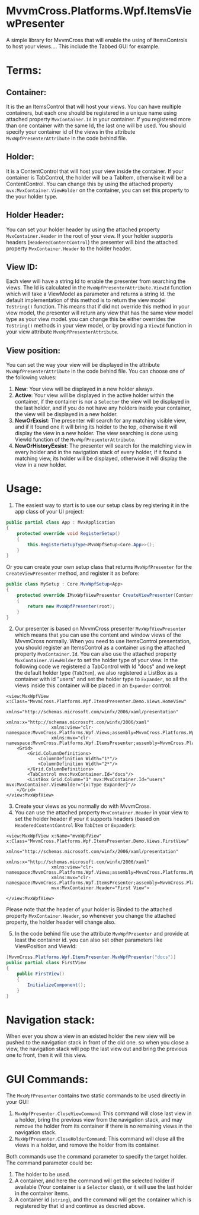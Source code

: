 # MvvmCross.Platforms.Wpf.ItemsViewPresenter
A simple library for MvvmCross that will enable the using of ItemsControls to host your views.... This include the Tabbed GUI for example.

# Terms:
## Container:
It is the an ItemsControl that will host your views. You can have multiple containers, but each one should be registered in a unique name using attached property `MvxContainer.Id` in your container. If you registered more than one container with the same Id, the last one will be used. You should specify your container id of the views in the attribute `MvxWpfPresenterAttribute` in the code behind file.
## Holder:
It is a ContentControl that will host your view inside the container. If your container is TabControl, the holder will be a TabItem, otherwise it will be a ContentControl. You can change this by using the attached property `mvx:MvxContainer.ViewHolder` on the container, you can set this property to the your holder type.
## Holder Header:
You can set your holder header by using the attached property `MvxContainer.Header` in the root of your view. If your holder supports headers (`HeaderedContentControl`) the presenter will bind the attached property `MvxContainer.Header` to the holder header.
## View ID:
Each view will have a string Id to enable the presenter from searching the views. The Id is calculated in the `MvxWpfPresenterAttribute.ViewId` function which will take a ViewModel as parameter and returns a string Id. the default implementation of this method is to return the view model `ToString()` function. This means that if did not override this method in your view model, the presenter will return any view that has the same view model type as your view model. you can change this be either overrides the `ToString()` methods in your view model, or by providing a `ViewId` function in your view attribute `MvxWpfPresenterAttribute`.
## View position:
You can set the way your view will be displayed in the attribute `MvxWpfPresenterAttribute` in the code behind file. You can choose one of the following values:
 1. **New**:
 Your view will be displayed in a new holder always.
 2. **Active**:
 Your view will be displayed in the active holder within the container, if the container is nor a `Selector` the view will be displayed in the last holder, and if you do not have any holders inside your container, the view will be displayed in a new holder.
 3. **NewOrExsist**:
 The presenter will search for any matching visible view, and if it found one it will bring its holder to the top, otherwise it will display the view in a new holder. The view searching is done using ViewId function of the `MvxWpfPresenterAttribute`.
 4. **NewOrHistoryExsist**:
 The presenter will search for the matching view in every holder and in the navigation stack of every holder, if it found a matching view, its holder will be displayed, otherwise it will display the view in a new holder.
# Usage:
1. The easiest way to start is to use our setup class by registering it in the app class of your UI project:
```C#
public partial class App : MvxApplication
{
    protected override void RegisterSetup()
    {
        this.RegisterSetupType<MvxWpfSetup<Core.App>>();
    }
}
```
Or you can create your own setup class that returns `MvxWpfPresenter` for the `CreateViewPresenter` method, and register it as before:
```C#
public class MySetup : Core.MvxWpfSetup<App>
{
    protected override IMvxWpfViewPresenter CreateViewPresenter(ContentControl root)
    {
        return new MvxWpfPresenter(root);
    }
}
```
2. Our presenter is based on MvvmCross presenter `MvxWpfViewPresenter` which means that you can use the content and window views of the MvvmCross normally. When you need to use ItemsControl presentation, you should register an ItemsControl as a container using the attached property `MvxContainer.Id`. You can also use the attached property `MvxContainer.ViewHolder` to set the holder type of your view. In the following code we registered a TabControl with Id "docs" and we kept the default holder type (`TabItem`), we also registered a ListBox as a container with id "users" and set the holder type to `Expander`, so all the views inside this container will be placed in an `Expander` control:
```XAML
<view:MvxWpfView x:Class="MvvmCross.Platforms.Wpf.ItemsPresenter.Demo.Views.HomeView"
                 xmlns="http://schemas.microsoft.com/winfx/2006/xaml/presentation"
                 xmlns:x="http://schemas.microsoft.com/winfx/2006/xaml"
                 xmlns:view="clr-namespace:MvvmCross.Platforms.Wpf.Views;assembly=MvvmCross.Platforms.Wpf"
                 xmlns:mvx="clr-namespace:MvvmCross.Platforms.Wpf.ItemsPresenter;assembly=MvvmCross.Platforms.Wpf.ItemsPresenter">
    <Grid>
        <Grid.ColumnDefinitions>
            <ColumnDefinition Width="1*"/>
            <ColumnDefinition Width="2*"/>
        </Grid.ColumnDefinitions>
        <TabControl mvx:MvxContainer.Id="docs"/>
        <ListBox Grid.Column="1" mvx:MvxContainer.Id="users" mvx:MvxContainer.ViewHolder="{x:Type Expander}"/>
    </Grid>
</view:MvxWpfView>
```
3. Create your views as you normally do with MvvmCross.
4. You can use the attached property `MvxContainer.Header` in your view to set the holder header if your it supports headers (based on `HeaderedContentControl` like `TabItem` or `Expander`):
```XAML
<view:MvxWpfView x:Name="mvxWpfView" x:Class="MvvmCross.Platforms.Wpf.ItemsPresenter.Demo.Views.FirstView"
                 xmlns="http://schemas.microsoft.com/winfx/2006/xaml/presentation"
                 xmlns:x="http://schemas.microsoft.com/winfx/2006/xaml"
                 xmlns:view="clr-namespace:MvvmCross.Platforms.Wpf.Views;assembly=MvvmCross.Platforms.Wpf"
                 xmlns:mvx="clr-namespace:MvvmCross.Platforms.Wpf.ItemsPresenter;assembly=MvvmCross.Platforms.Wpf.ItemsPresenter"
                 mvx:MvxContainer.Header="First View">

</view:MvxWpfView>
```
Please note that the header of your holder is Binded to the attached property `MvxContainer.Header`, so whenever you change the attached property, the holder header will change also.

5. In the code behind file use the attribute `MvxWpfPresenter` and provide at least the container id. you can also set other parameters like ViewPosition and ViewId:
```C#
[MvvmCross.Platforms.Wpf.ItemsPresenter.MvxWpfPresenter("docs")]
public partial class FirstView
{
    public FirstView()
    {
        InitializeComponent();
    }
}
```

# Navigation stack:
When ever you show a view in an existed holder the new view will be pushed to the navigation stack in front of the old one. so when you close a view, the navigation stack will pop the last view out and bring the previous one to front, then it will this view.

# GUI Commands:
The `MvxWpfPresenter` contains two static commands to be used directly in your GUI:

1. `MvxWpfPresenter.CloseViewCommand`: This command will close last view in a holder, bring the previous view from the navigation stack, and may remove the holder from its container if there is no remaining views in the navigation stack.
2. `MvxWpfPresenter.CloseHolderCommand`: This command will close all the views in a holder, and remove the holder from its container.

Both commands use the command parameter to specify the target holder. The command parameter could be:
1. The holder to be used.
2. A container, and here the command will get the selected holder if available (Your container is a `Selector` class), or it will use the last holder in the container items.
3. A container id (`string`), and the command will get the container which is registered by that id and continue as descried above.
